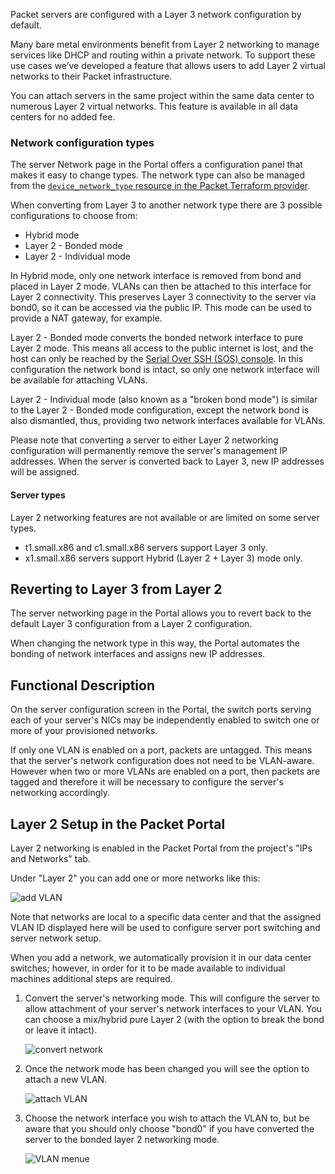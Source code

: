 <!-- <meta>
{
    "title":"Layer 2",
    "description":"A quick look at the layer 2 feature.",
    "tag":["layer 2", "networking", "advanced"],
    "seo-title": "Layer 2 Network Topology - Packet Developer Docs",
    "seo-description": "A quick look at the layer 2 feature.",
    "og-title": "Layer 2 Network Topology - Packet Developer Docs",
    "og-description": "A quick look at the layer 2 feature.",
    "og-image": "/images/packet-product-docs.png"
}
</meta> -->

Packet servers are configured with a Layer 3 network configuration by default.

Many bare metal environments benefit from Layer 2 networking to manage services
like DHCP and routing within a private network. To support these use cases we’ve
developed a feature that allows users to add Layer 2 virtual networks to their
Packet infrastructure.

You can attach servers in the same project within the same data center to
numerous Layer 2 virtual networks. This feature is available in all data centers
for no added fee.

### Network configuration types

The server Network page in the Portal offers a configuration panel that makes it
easy to change types.  The network type can also be managed from the
[`device_network_type` resource in the Packet Terraform
provider](https://registry.terraform.io/providers/packethost/packet/latest/docs/resources/device_network_type).

When converting from Layer 3 to another network type there are 3 possible
configurations to choose from:

* Hybrid mode
* Layer 2 - Bonded mode
* Layer 2 - Individual mode

In Hybrid mode, only one network interface is removed from bond and placed in
Layer 2 mode. VLANs can then be attached to this interface for Layer 2
connectivity. This preserves Layer 3 connectivity to the server via bond0, so it
can be accessed via the public IP.  This mode can be used to provide a NAT
gateway, for example.

Layer 2 - Bonded mode converts the bonded network interface to pure Layer 2
mode. This means all access to the public internet is lost, and the host can
only be reached by the [Serial Over SSH (SOS)
console](https://www.packet.com/developers/docs/servers/key-features/sos-serial-over-ssh/).
In this configuration the network bond is intact, so only one network interface
will be available for attaching VLANs.

Layer 2 - Individual mode (also known as a "broken bond mode") is similar to the
Layer 2 - Bonded mode configuration, except the network bond is also dismantled,
thus, providing two network interfaces available for VLANs.

Please note that converting a server to either Layer 2 networking configuration
will permanently remove the server's management IP addresses. When the server is
converted back to Layer 3, new IP addresses will be assigned.

#### Server types

Layer 2 networking features are not available or are limited on some server
types.

* t1.small.x86 and c1.small.x86 servers support Layer 3 only.
* x1.small.x86 servers support Hybrid (Layer 2 + Layer 3) mode only.

## Reverting to Layer 3 from Layer 2

The server networking page in the Portal allows you to revert back to the
default Layer 3 configuration from a Layer 2 configuration.

When changing the network type in this way, the Portal automates the bonding of
network interfaces and assigns new IP addresses.

## Functional Description

On the server configuration screen in the Portal, the switch ports serving each
of your server's NICs may be independently enabled to switch one or more of your
provisioned networks.

If only one VLAN is enabled on a port, packets are untagged. This means that the
server's network configuration does not need to be VLAN-aware. However when two
or more VLANs are enabled on a port, then packets are tagged and therefore it
will be necessary to configure the server's networking accordingly.

## Layer 2 Setup in the Packet Portal

Layer 2 networking is enabled in the Packet Portal from the project's "IPs and
Networks" tab.

Under "Layer 2" you can add one or more networks like this:

![add VLAN](/images/layer-2-overview/add-vlan.jpg)

Note that networks are local to a specific data center and that the assigned
VLAN ID displayed here will be used to configure server port switching and
server network setup.

When you add a network, we automatically provision it in our data center
switches; however, in order for it to be made available to individual machines
additional steps are required.

1. Convert the server's networking mode. This will configure the server to allow
   attachment of your server's network interfaces to your VLAN. You can choose a
   mix/hybrid pure Layer 2 (with the option to break the bond or leave it
   intact).

   ![convert network](/images/layer-2-overview/convert-network-mode.jpg)

1. Once the network mode has been changed you will see the option to attach a
   new VLAN.

   ![attach VLAN](/images/layer-2-overview/attach-vlan-step1.jpg)

1. Choose the network interface you wish to attach the VLAN to, but be aware
   that you should only choose "bond0" if you have converted the server to the
   bonded layer 2 networking mode.

   ![VLAN menue](/images/layer-2-overview/attach-vlan-step2.jpg)
